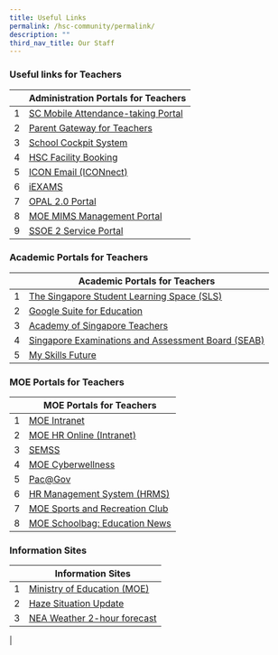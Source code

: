 ```yaml
---
title: Useful Links
permalink: /hsc-community/permalink/
description: ""
third_nav_title: Our Staff
---
```

### Useful links for Teachers 

| | Administration Portals for Teachers |
| --- | --- |
| 1 | [SC Mobile Attendance-taking Portal](https://scmobile.moe.edu.sg/) |
| 2 | [Parent Gateway for Teachers](https://pg.moe.edu.sg/) |
| 3 | [School Cockpit System](https://schoolcockpit.moe.gov.sg/) |
| 4 | [HSC Facility Booking](https://rbs.avero-tech.com/7031/index.html#~vb.my.html/) |
| 5 | [ICON Email (ICONnect)](https://icon.moe.edu.sg/saas/usercenter/index.do) |
| 6 | [iEXAMS](https://iexams.seab.gov.sg/) |
| 7 | [OPAL 2.0 Portal](https://www.opal2.moe.edu.sg/)|
| 8 | [MOE MIMS Management Portal](https://portal.mims.moe.gov.sg/) |
| 9 | [SSOE 2 Service Portal](https://ssoe2.moe.edu.sg/sp) |


### Academic Portals for Teachers

|  | Academic Portals for Teachers |
| --- | --- |
| 1 | [The Singapore Student Learning Space (SLS)](https://vle.learning.moe.edu.sg/login) |
| 2 | [Google Suite for Education](http://gmail.com/) |
| 3 | [Academy of Singapore Teachers](https://www.academyofsingaporeteachers.moe.gov.sg/) |
| 4 |[Singapore Examinations and Assessment Board (SEAB)](https://www.seab.gov.sg/) |
| 5 | [My Skills Future](https://www.myskillsfuture.sg/content/portal/en/index.html) |

### MOE Portals for Teachers

|  | MOE Portals for Teachers |
| --- | --- |
| 1 | [MOE Intranet](http://intranet.moe.gov.sg/Pages/Home.aspx/) |
| 2 | [MOE HR Online (Intranet)](http://uat.intranet.moe.gov.sg/hr_online/) |
| 3 | [SEMSS](http://semss2.moe.gov.sg/Login/) |
| 4 | [MOE Cyberwellness](https://www.moe.gov.sg/programmes/cyber-wellness) |
| 5 | [Pac@Gov](https://pacgov.agd.gov.sg/ipac/portal/jsp/login/index1.jsp)|
| 6 | [HR Management System (HRMS)](https://hrms.moe.gov.sg/) |
| 7 | [MOE Sports and Recreation Club](https://www.mesrc.net/)|
| 8 | [MOE Schoolbag: Education News](https://www.schoolbag.sg/)  |


### Information Sites

|  | Information Sites |
| --- | --- |
| 1 | [Ministry of Education (MOE)](https://www.moe.gov.sg/) |
| 2 |  [Haze Situation Update](https://www.haze.gov.sg/) |
| 3 | [NEA Weather 2-hour forecast](http://www.nea.gov.sg/weather-climate/forecasts/2-hour-nowcast)  
 |